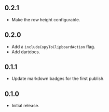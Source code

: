 ## 0.2.1

* Make the row height configurable.

## 0.2.0

* Add a `includeCopyToClipboardAction` flag.
* Add dartdocs.

## 0.1.1

* Update markdown badges for the first publish.

## 0.1.0

* Initial release.

